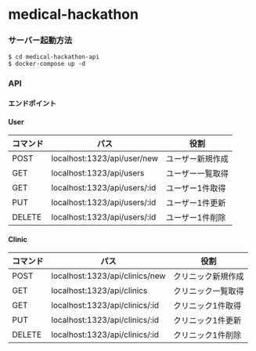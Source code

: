 # medical-hackathon

### サーバー起動方法
``` 
$ cd medical-hackathon-api
$ docker-compose up -d
```

### API

#### エンドポイント

#### User
| コマンド | パス                         | 役割             |
| -------- | ---------------------------- | ---------------- |
| POST     | localhost:1323/api/user/new  | ユーザー新規作成 |
| GET      | localhost:1323/api/users     | ユーザー一覧取得 |
| GET      | localhost:1323/api/users/:id | ユーザー1件取得  |
| PUT      | localhost:1323/api/users/:id | ユーザー1件更新  |
| DELETE   | localhost:1323/api/users/:id | ユーザー1件削除  |

#### Clinic
| コマンド | パス                           | 役割               |
| -------- | ------------------------------ | ------------------ |
| POST     | localhost:1323/api/clinics/new | クリニック新規作成 |
| GET      | localhost:1323/api/clinics     | クリニック一覧取得 |
| GET      | localhost:1323/api/clinics/:id | クリニック1件取得  |
| PUT      | localhost:1323/api/clinics/:id | クリニック1件更新  |
| DELETE   | localhost:1323/api/clinics/:id | クリニック1件削除  |




